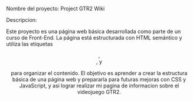 Nombre del proyecto: Project GTR2 Wiki

Descripcion:

Este proyecto es una página web básica desarrollada como parte de un curso de Front-End. La
página está estructurada con HTML semántico y utiliza las etiquetas <header>, <main>, y
<footer> para organizar el contenido. El objetivo es aprender a crear la estructura básica de una
página web y prepararla para futuras mejoras con CSS y JavaScript, y asi lograr realizar mi pagina de informacion sobre
el videojuego GTR2.